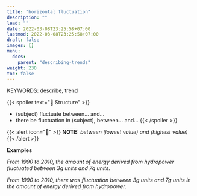 ```yaml
---
title: "horizontal fluctuation"
description: ""
lead: ""
date: 2022-03-08T23:25:58+07:00
lastmod: 2022-03-08T23:25:58+07:00
draft: false
images: []
menu:
  docs:
    parent: "describing-trends"
weight: 230
toc: false
---
```


KEYWORDS: describe, trend

{{< spoiler text="🌱 Structure" >}}

- (subject) fluctuate between... and...
- there be fluctuation in (subject), between... and...
  {{< /spoiler >}}

{{< alert icon="📝" >}}
**NOTE:** _between (lowest value) and (highest value)_
{{< /alert >}}

**Examples**

_From 1990 to 2010, the amount of energy derived from hydropower fluctuated between 3g units and 7q units._

_From 1990 to 2010, there was fluctuation between 3g units and 7g units in the amount of energy derived from hydropower._
